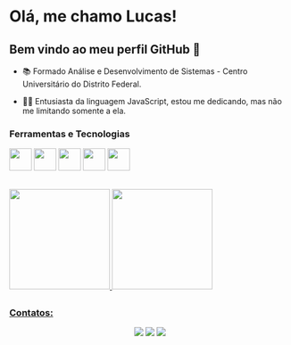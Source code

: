 # Olá, me chamo Lucas! 

## Bem vindo ao meu perfil GitHub 👋

- 📚 Formado Análise e Desenvolvimento de Sistemas - Centro Universitário do Distrito Federal.

- 👩‍💻 Entusiasta da linguagem JavaScript, estou me dedicando, mas não me limitando somente a ela.

### Ferramentas e Tecnologias

<img src="https://cdn.jsdelivr.net/gh/devicons/devicon/icons/html5/html5-original.svg" width="40" height="40"/> <img src="https://cdn.jsdelivr.net/gh/devicons/devicon/icons/css3/css3-original.svg" width="40" height="40"/> <img src="https://cdn.jsdelivr.net/gh/devicons/devicon/icons/javascript/javascript-original.svg" width="40" height="40"/> <img src="https://cdn.jsdelivr.net/gh/devicons/devicon/icons/nodejs/nodejs-original.svg" width="40" height="40"/>  <img src="https://cdn.jsdelivr.net/gh/devicons/devicon/icons/python/python-original.svg" width="40" height="40"/>   



##
<div>
  <a href="https://github.com/LucasFerreiraB">
  <img height="180em" src="https://github-readme-stats.vercel.app/api/top-langs/?username=xlucvvs&layout=compact&langs_count=7&theme=midnight-purple"/>
  <img height="180em" src="https://github-readme-stats.vercel.app/api?username=xlucvvs&show_icons=true&theme=midnight-purple&include_all_commits=true&count_private=true"/>
</div>

##
### Contatos:
<div align="center"> 
  <a href="https://www.instagram.com/luck.ferreiira" target="_blank"><img src="https://img.shields.io/badge/-Instagram-%23E4405F?style=for-the-badge&logo=instagram&logoColor=white" target="_blank"></a> 
  <a href = "mailto:lucasferreira9b@gmail.com"><img src="https://img.shields.io/badge/-Gmail-%23333?style=for-the-badge&logo=gmail&logoColor=white" target="_blank"></a>
  <a href="https://www.linkedin.com/in/lucas-fb/" target="_blank"><img src="https://img.shields.io/badge/-LinkedIn-%230077B5?style=for-the-badge&logo=linkedin&logoColor=white" target="_blank"></a> 
</div>
